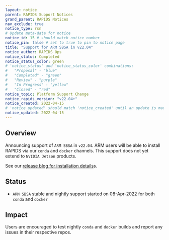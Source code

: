 ```yaml
---
layout: notice
parent: RAPIDS Support Notices
grand_parent: RAPIDS Notices
nav_exclude: true
notice_type: rsn
# Update meta-data for notice
notice_id: 15 # should match notice number
notice_pin: false # set to true to pin to notice page
title: "Support for ARM SBSA in v22.04"
notice_author: RAPIDS Ops
notice_status: Completed
notice_status_color: green
# 'notice_status' and 'notice_status_color' combinations:
#   "Proposal" - "blue"
#   "Completed" - "green"
#   "Review" - "purple"
#   "In Progress" - "yellow"
#   "Closed" - "red"
notice_topic: Platform Support Change
notice_rapids_version: "v22.04+"
notice_created: 2022-04-15
# 'notice_updated' should match 'notice_created' until an update is made
notice_updated: 2022-04-15
---
```


## Overview

Announcing support of `ARM SBSA` in `v22.04`.  ARM users will be able to install RAPIDS via 
our `conda` and `docker` channels.  This support does not yet extend to `NVIDIA Jetson` products.

See our [release blog for installation details](https://medium.com/rapids-ai/rapids-release-22-04-fe4f1913f29b)s.

## Status

- `ARM SBSA` stable and nightly support started on 08-Apr-2022 for both `conda` and 
`docker`

## Impact

Users are encouraged to test nightly `conda` and `docker` builds and report any
issues in their respective repos.
